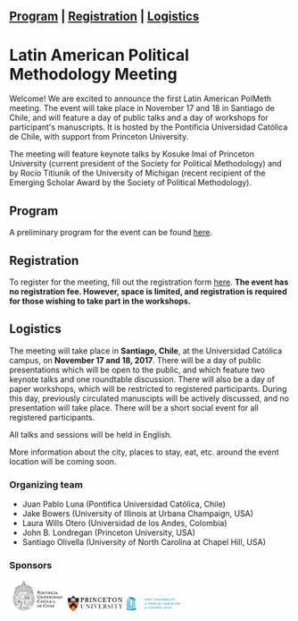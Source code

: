 
<a href="#program">Program</a> | <a href="#registration">Registration</a> | <a href="#logistics">Logistics</a>
---
# Latin American Political Methodology Meeting


Welcome! We are excited to announce the first Latin American PolMeth meeting. The event will take place in November 17 and 18 in Santiago de Chile, and will feature a day of public talks and a day of workshops for participant's manuscripts. It is hosted by the Pontificia Universidad Católica de Chile, with support from Princeton University. 

The meeting will feature keynote talks by Kosuke Imai of Princeton University (current president of the Society for Political Methodology) and by Rocío Titiunik of the University of Michigan (recent recipient of the Emerging Scholar Award by the Society of Political Methodology). 

## Program

A preliminary program for the event can be found [here](https://docs.google.com/document/d/1R7mAs7t6DxL9360jTUCED_eNJP-t_ukchillBr082SA/pub). 

## Registration

To register for the meeting, fill out the registration form [here](https://goo.gl/forms/7LLcVxCgOA3ASaRh2). **The event has no registration fee. However, space is limited, and registration is required for those wishing to take part in the workshops.**

## Logistics

The meeting will take place in **Santiago, Chile**, at the Universidad Católica campus, on **November 17 and 18, 2017**.
There will be a day of public presentations which will be open to the public, and which feature two keynote talks and one roundtable discussion. There will also be a day of paper workshops, which will be restricted to registered participants. During this day, previously circulated manuscipts will be actively discussed, and no presentation will take place. There will be a short social event for all registered participants.  

All talks and sessions will be held in English.

More information about the city, places to stay, eat, etc. around the event location will be coming soon.


### Organizing team

- Juan Pablo Luna (Pontifica Universidad Católica, Chile)
- Jake Bowers (University of Illinois at Urbana Champaign, USA)
- Laura Wills Otero (Universidad de los Andes, Colombia)
- John B. Londregan (Princeton University, USA)
- Santiago Olivella (University of North Carolina at Chapel Hill, USA)

### Sponsors

<img src="PUC.jpg" alt="Universidad Católica de Chile, Instituto de Ciencia Política y Núcleo Milenio" width="100"> <img src="princeton.jpg" alt="Princeton University" width="100"> <img src="unc.jpg" alt="University of North Carolina at UNC" width="100">


